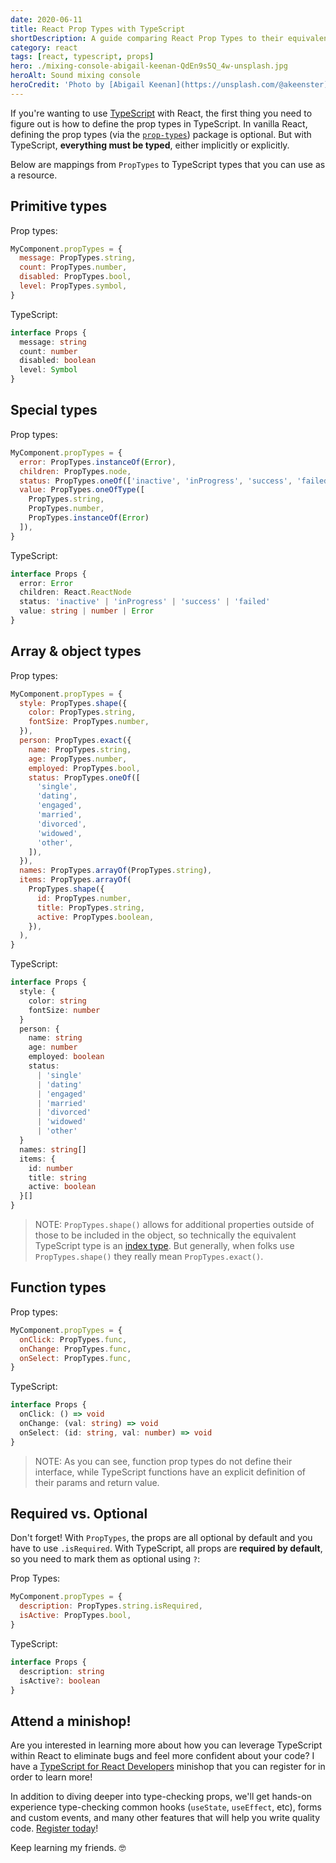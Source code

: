```yaml
---
date: 2020-06-11
title: React Prop Types with TypeScript
shortDescription: A guide comparing React Prop Types to their equivalent TypeScript definitions
category: react
tags: [react, typescript, props]
hero: ./mixing-console-abigail-keenan-QdEn9s5Q_4w-unsplash.jpg
heroAlt: Sound mixing console
heroCredit: 'Photo by [Abigail Keenan](https://unsplash.com/@akeenster)'
---
```


If you're wanting to use [TypeScript](https://www.typescriptlang.org/) with React, the first thing you need to figure out is how to define the prop types in TypeScript. In vanilla React, defining the prop types (via the [`prop-types`](https://www.npmjs.com/package/prop-types)) package is optional. But with TypeScript, **everything must be typed**, either implicitly or explicitly.

Below are mappings from `PropTypes` to TypeScript types that you can use as a resource.

## Primitive types

Prop types:

```js
MyComponent.propTypes = {
  message: PropTypes.string,
  count: PropTypes.number,
  disabled: PropTypes.bool,
  level: PropTypes.symbol,
}
```

TypeScript:

```ts
interface Props {
  message: string
  count: number
  disabled: boolean
  level: Symbol
}
```

## Special types

Prop types:

```js
MyComponent.propTypes = {
  error: PropTypes.instanceOf(Error),
  children: PropTypes.node,
  status: PropTypes.oneOf(['inactive', 'inProgress', 'success', 'failed'])
  value: PropTypes.oneOfType([
    PropTypes.string,
    PropTypes.number,
    PropTypes.instanceOf(Error)
  ]),
}
```

TypeScript:

```ts
interface Props {
  error: Error
  children: React.ReactNode
  status: 'inactive' | 'inProgress' | 'success' | 'failed'
  value: string | number | Error
}
```

## Array & object types

Prop types:

```js
MyComponent.propTypes = {
  style: PropTypes.shape({
    color: PropTypes.string,
    fontSize: PropTypes.number,
  }),
  person: PropTypes.exact({
    name: PropTypes.string,
    age: PropTypes.number,
    employed: PropTypes.bool,
    status: PropTypes.oneOf([
      'single',
      'dating',
      'engaged',
      'married',
      'divorced',
      'widowed',
      'other',
    ]),
  }),
  names: PropTypes.arrayOf(PropTypes.string),
  items: PropTypes.arrayOf(
    PropTypes.shape({
      id: PropTypes.number,
      title: PropTypes.string,
      active: PropTypes.boolean,
    }),
  ),
}
```

TypeScript:

```ts
interface Props {
  style: {
    color: string
    fontSize: number
  }
  person: {
    name: string
    age: number
    employed: boolean
    status:
      | 'single'
      | 'dating'
      | 'engaged'
      | 'married'
      | 'divorced'
      | 'widowed'
      | 'other'
  }
  names: string[]
  items: {
    id: number
    title: string
    active: boolean
  }[]
}
```

> NOTE: `PropTypes.shape()` allows for additional properties outside of those to be included in the object, so technically the equivalent TypeScript type is an [index type](https://www.typescriptlang.org/docs/handbook/advanced-types.html#index-types-and-index-signatures). But generally, when folks use `PropTypes.shape()` they really mean `PropTypes.exact()`.

## Function types

Prop types:

```js
MyComponent.propTypes = {
  onClick: PropTypes.func,
  onChange: PropTypes.func,
  onSelect: PropTypes.func,
}
```

TypeScript:

```ts
interface Props {
  onClick: () => void
  onChange: (val: string) => void
  onSelect: (id: string, val: number) => void
}
```

> NOTE: As you can see, function prop types do not define their interface, while TypeScript functions have an explicit definition of their params and return value.

## Required vs. Optional

Don't forget! With `PropTypes`, the props are all optional by default and you have to use `.isRequired`. With TypeScript, all props are **required by default**, so you need to mark them as optional using `?`:

Prop Types:

```js
MyComponent.propTypes = {
  description: PropTypes.string.isRequired,
  isActive: PropTypes.bool,
}
```

TypeScript:

```ts
interface Props {
  description: string
  isActive?: boolean
}
```

## Attend a minishop!

Are you interested in learning more about how you can leverage TypeScript within React to eliminate bugs and feel more confident about your code? I have a [TypeScript for React Developers](/minishops/typescript-for-react-developers/) minishop that you can register for in order to learn more!

In addition to diving deeper into type-checking props, we'll get hands-on experience type-checking common hooks (`useState`, `useEffect`, etc), forms and custom events, and many other features that will help you write quality code. [Register today](/minishops/typescript-for-react-developers/)!

Keep learning my friends. 🤓
